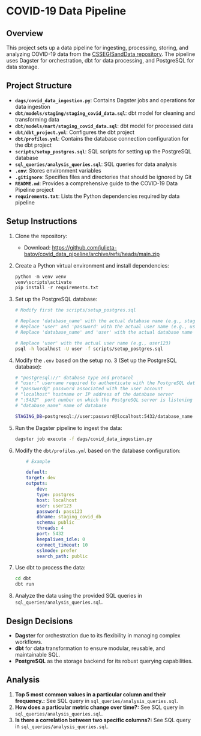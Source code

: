 # COVID-19 Data Pipeline

## Overview
This project sets up a data pipeline for ingesting, processing, storing, and analyzing COVID-19 data from the [CSSEGISandData repository](https://github.com/CSSEGISandData/COVID-19). The pipeline uses Dagster for orchestration, dbt for data processing, and PostgreSQL for data storage.

## Project Structure
- **`dags/covid_data_ingestion.py`**: Contains Dagster jobs and operations for data ingestion
- **`dbt/models/staging/staging_covid_data.sql`**: dbt model for cleaning and transforming data
- **`dbt/models/mart/staging_covid_data.sql`**: dbt model for processed data
- **`dbt/dbt_project.yml`**: Configures the dbt project
- **`dbt/profiles.yml`**: Contains the database connection configuration for the dbt project
- **`scripts/setup_postgres.sql`**: SQL scripts for setting up the PostgreSQL database
- **`sql_queries/analysis_queries.sql`**: SQL queries for data analysis
- **`.env`**: Stores environment variables
- **`.gitignore`**: Specifies files and directories that should be ignored by Git
- **`README.md`**: Provides a comprehensive guide to the COVID-19 Data Pipeline project
- **`requirements.txt`**: Lists the Python dependencies required by data pipeline

## Setup Instructions
1. Clone the repository:
    - Download: https://github.com/julieta-batoy/covid_data_pipeline/archive/refs/heads/main.zip

2. Create a Python virtual environment and install dependencies:
    ```python
    python -m venv venv
    venv\scripts\activate
    pip install -r requirements.txt

3. Set up the PostgreSQL database:
    ```bash
    # Modify first the scripts/setup_postgres.sql
    
    # Replace 'database_name' with the actual database name (e.g., staging_covid_db
    # Replace 'user' and 'password' with the actual user name (e.g., user123) and password (e.g., 'pass123')
    # Replace 'database_name' and 'user' with the actual database name (e.g., staging_covid_db) and (e.g., user123)

    # Replace 'user' with the actual user name (e.g., user123)
    psql -h localhost -U user -f scripts/setup_postgres.sql

4. Modify the `.env` based on the setup no. 3 (Set up the PostgreSQL database):
    ```bash
    # "postgresql://" database type and protocol
    # "user:" username required to authenticate with the PostgreSQL database
    # "password@" password associated with the user account
    # "localhost" hostname or IP address of the database server
    # ":5432"  port number on which the PostgreSQL server is listening for connections
    # "database_name" name of database
    
    STAGING_DB=postgresql://user:password@localhost:5432/database_name

5. Run the Dagster pipeline to ingest the data:
    ```bash
    dagster job execute -f dags/covid_data_ingestion.py

6. Modify the `dbt/profiles.yml` based on the database configuration:
    ```yaml
        # Example
    
        default:
        target: dev
        outputs:
            dev:
            type: postgres
            host: localhost
            user: user123
            password: pass123
            dbname: staging_covid_db
            schema: public
            threads: 4
            port: 5432
            keepalives_idle: 0
            connect_timeout: 10
            sslmode: prefer
            search_path: public

7. Use dbt to process the data:
    ```bash
    cd dbt
    dbt run

8. Analyze the data using the provided SQL queries in `sql_queries/analysis_queries.sql`.

## Design Decisions
- **Dagster** for orchestration due to its flexibility in managing complex workflows.
- **dbt** for data transformation to ensure modular, reusable, and maintainable SQL.
- **PostgreSQL** as the storage backend for its robust querying capabilities.

## Analysis
1. **Top 5 most common values in a particular column and their frequency.:** See SQL query in `sql_queries/analysis_queries.sql`.
2. **How does a particular metric change over time?:** See SQL query in `sql_queries/analysis_queries.sql`.
3. **Is there a correlation between two specific columns?:** See SQL query in `sql_queries/analysis_queries.sql`.
